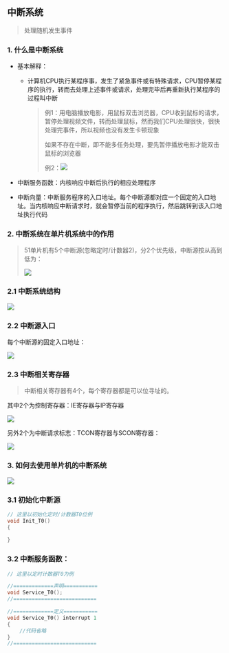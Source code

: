 ## 中断系统

> 处理随机发生事件

### 1. 什么是中断系统

- 基本解释：

  - 计算机CPU执行某程序事，发生了紧急事件或有特殊请求，CPU暂停某程序的执行，转而去处理上述事件或请求，处理完毕后再重新执行某程序的过程叫中断

    > 例1：用电脑播放电影，用鼠标双击浏览器，CPU收到鼠标的请求，暂停处理视频文件，转而处理鼠标，然而我们CPU处理很快，很快处理完事件，所以视频也没有发生卡顿现象
    >
    > 如果不存在中断，即不能多任务处理，要先暂停播放电影才能双击鼠标的浏览器
    >
    > 例2：![](https://gitee.com/constsheng/imgcurl/raw/master/img/20210323163630.png)

- 中断服务函数：内核响应中断后执行的相应处理程序
- 中断向量：中断服务程序的入口地址。每个中断源都对应一个固定的入口地址。当内核响应中断请求时，就会暂停当前的程序执行，然后跳转到该入口地址执行代码



### 2. 中断系统在单片机系统中的作用

> 51单片机有5个中断源(忽略定时/计数器2)，分2个优先级，中断源按从高到低为：
>
> ![](https://gitee.com/constsheng/imgcurl/raw/master/img/20210507200111.png)

### 2.1 中断系统结构

![](https://gitee.com/constsheng/imgcurl/raw/master/img/20210507200203.png)

### 2.2 中断源入口

每个中断源的固定入口地址：

![](https://gitee.com/constsheng/imgcurl/raw/master/img/20210507200253.png)

### 2.3 中断相关寄存器

> 中断相关寄存器有4个，每个寄存器都是可以位寻址的。

其中2个为控制寄存器：IE寄存器与IP寄存器

![](https://gitee.com/constsheng/imgcurl/raw/master/img/20210507200538.png)

另外2个为中断请求标志：TCON寄存器与SCON寄存器：

![](https://gitee.com/constsheng/imgcurl/raw/master/img/20210507200705.png)

### 3. 如何去使用单片机的中断系统

![](https://gitee.com/constsheng/imgcurl/raw/master/img/20210507200813.png)

### 3.1 初始化中断源

```cpp
// 这里以初始化定时/计数器T0位例
void Init_T0()
{
    
}
```



### 3.2 中断服务函数：

```c
// 这里以定时计数器T0为例

//=============声明===========
void Service_T0();
//===========================

//=============定义===========
void Service_T0() interrupt 1
{
    //代码省略
}
//===========================
```



